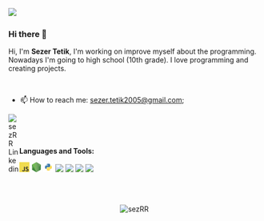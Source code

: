 ![](https://komarev.com/ghpvc/?username=your-github-username&color=green)

### Hi there 👋
Hi, I'm **Sezer Tetik**, I'm working on improve myself about the programming. Nowadays I'm going to high school (10th grade). I love programming and creating projects.

<br />

- 📫 How to reach me: sezer.tetik2005@gmail.com;

<a href="https://www.linkedin.com/in/sezertetik/">
  <img align="left" alt="sezRR Linkedin" width="22px" src="https://raw.githubusercontent.com/peterthehan/peterthehan/master/assets/linkedin.svg" />
</a>


<br />
<br />
<br />

**Languages and Tools:**  

<code><img height="20" src="https://raw.githubusercontent.com/github/explore/80688e429a7d4ef2fca1e82350fe8e3517d3494d/topics/javascript/javascript.png"></code>
<code><img height="20" src="https://raw.githubusercontent.com/github/explore/80688e429a7d4ef2fca1e82350fe8e3517d3494d/topics/nodejs/nodejs.png"></code>
<code><img height="20" src="https://raw.githubusercontent.com/github/explore/80688e429a7d4ef2fca1e82350fe8e3517d3494d/topics/python/python.png"></code>
<code><img height="20" src="https://www.avenga.com/wp-content/uploads/2020/11/C-Sharp.png"></code>
<code><img height="20" src="https://mennankose.com/content/images/size/w600/2019/09/netcore.png"></code>
<code><img height="20" src="https://www.mehmetaltunel.com/wp-content/uploads/2020/02/Angular_full_color_logo.svg_.png"></code>
<code><img height="20" src="https://miro.medium.com/max/816/1*TpbxEQy4ckB-g31PwUQPlg.png"></code>

<br />
<br />

<p align="center"> <img src="https://github-readme-stats.vercel.app/api?username=sezRR&show_icons=true&theme=gotham" alt="sezRR" />
